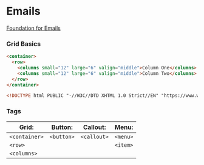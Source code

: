# Emails

[Foundation for Emails](https://get.foundation/emails)

### Grid Basics

```html
<container>
  <row>
    <columns small="12" large="6" valign="middle">Column One</columns>
    <columns small="12" large="6" valign="middle">Column Two</columns>
  </row>
</container>
```

```html
<!DOCTYPE html PUBLIC "-//W3C//DTD XHTML 1.0 Strict//EN" "https://www.w3.org/TR/xhtml1/DTD/xhtml1-strict.dtd"><html xmlns="https://www.w3.org/1999/xhtml" lang="en" xml:lang="en" style="background:#cacaca;min-height:100%"><head><meta http-equiv="Content-Type" content="text/html; charset=utf-8">...
```

### Tags

| Grid:         | Button:    | Callout:    | Menu:    |
|---------------|------------|-------------|----------|
| `<container>` | `<button>` | `<callout>` | `<menu>` |
| `<row>`       |            |             | `<item>` |
| `<columns>`   |            |             |          |



